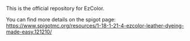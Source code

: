 This is the official repository for EzColor.

You can find more details on the spigot page: https://www.spigotmc.org/resources/1-18-1-21-4-ezcolor-leather-dyeing-made-easy.121210/
